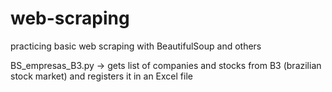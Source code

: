 # web-scraping
practicing basic web scraping with BeautifulSoup and others

BS_empresas_B3.py -> gets list of companies and stocks from B3 (brazilian stock market) and registers it in an Excel file
